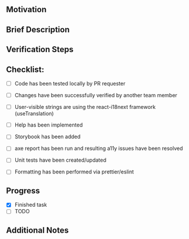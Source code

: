 ## Motivation
<!-- Add references to relevant tickets, issues, or design specs and/or a short description of what motivated you to do it. -->

## Brief Description
<!-- Add a short answer for: 
What was done in this PR? (e.g Don't allow users has access to the feature X.)
Why it was done? (e.g The feature X was deprecated.)
How it was done? (e.g By removing this feature from ... OR By removing just the button but not its implementation ... )
-->

## Verification Steps
<!--
Add the steps required to check this change. Following an example.

1. Go to `XX >> YY >> SS`
2. Create a new item `N` with the info `X`
3. Try to edit this item
4. Check if in the left menu the feature X is not so long present.
-->

## Checklist:

- [ ] Code has been tested locally by PR requester
- [ ] Changes have been successfully verified by another team member
- [ ] User-visible strings are using the react-i18next framework (useTranslation)
- [ ] Help has been implemented
- [ ] Storybook has been added
- [ ] axe report has been run and resulting a11y issues have been resolved
- [ ] Unit tests have been created/updated
- [ ] Formatting has been performed via prettier/eslint


## Progress

- [x] Finished task
- [ ] TODO

## Additional Notes

<!-- 
Add images and/or .gifs to illustrate what was changed if this pull request modifies the appearance/output of something presented to the users. 
-->
